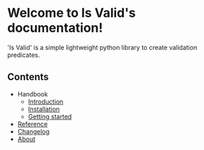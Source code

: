 # Welcome to Is Valid's documentation!
'Is Valid' is a simple lightweight python library to create validation
predicates.

## Contents
- Handbook
    - [Introduction](handbook/introduction.md)
    - [Installation](handbook/installation.md)
    - [Getting started](handbook/getting_started.md)
- [Reference](reference/index.md)
- [Changelog](changelog.md)
- [About](about.md)